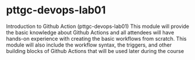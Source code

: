# pttgc-devops-lab01
Introduction to Github Action (pttgc-devops-lab01)
This module will provide the basic knowledge about Github Actions and all attendees will have hands-on experience with creating the basic workflows from scratch. This module will also include the workflow syntax, the triggers, and other building blocks of Github Actions that will be used later during the course
